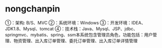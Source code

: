 # nongchanpin
①：架构: B/S、MVC ②：系统环境：Windows ③：开发环境：IDEA、JDK1.8、Mysql、tomcat ④：技术栈：Java、Mysql、JSP、jdbc、springmvc、mybatis、spring、ssm本系统包含管理员角色，功能包括：用户管理、物资管理、出入库订单管理、委托订单管理、出入库订单详情管理
